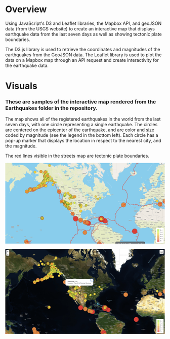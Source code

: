 # Overview
Using JavaScript's D3 and Leaflet libraries, the Mapbox API, and geoJSON data (from the USGS website) to create an interactive map that displays earthquake data from the last seven days as well as showing tectonic plate boundaries.

The D3.js library is used to retrieve the coordinates and magnitudes of the earthquakes from the GeoJSON data. The Leaflet library is used to plot the data on a Mapbox map through an API request and create interactivity for the earthquake data.

# Visuals
### These are samples of the interactive map rendered from the Earthquakes folder in the repository.  
The map shows all of the registered earthquakes in the world from the last seven days, with one circle representing a single earthquake. The circles are centered on the epicenter of the earthquake, and are color and size coded by magnitude (see the legend in the bottom left). Each circle has a pop-up marker that displays the location in respect to the nearest city, and the magnitude. 

The red lines visible in the streets map are tectonic plate boundaries.

![](mappingEQ1.png)

![](mappingEQ2.png)
